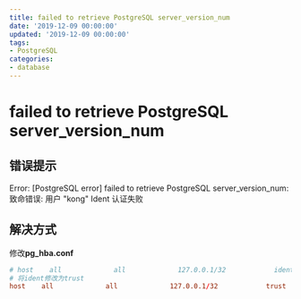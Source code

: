 ```yaml
---
title: failed to retrieve PostgreSQL server_version_num
date: '2019-12-09 00:00:00'
updated: '2019-12-09 00:00:00'
tags:
- PostgreSQL
categories:
- database
---
```


# failed to retrieve PostgreSQL server_version_num

## 错误提示

Error: [PostgreSQL error] failed to retrieve PostgreSQL server_version_num: 致命错误: 用户 "kong" Ident 认证失败

## 解决方式

修改**pg_hba.conf**

```conf
# host    all             all             127.0.0.1/32            ident
# 将ident修改为trust
host    all             all             127.0.0.1/32            trust
```

